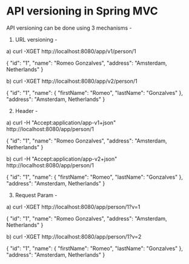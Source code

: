 # API versioning in Spring MVC

API versioning can be done using 3 mechanisms -

1. URL versioning -

a) curl -XGET http://localhost:8080/app/v1/person/1

{
  "id": "1",
  "name": "Romeo Gonzalves",
  "address": "Amsterdam, Netherlands"
}

b) curl -XGET http://localhost:8080/app/v2/person/1

{
  "id": "1",
  "name": {
    "firstName": "Romeo",
    "lastName": "Gonzalves"
  },
  "address": "Amsterdam, Netherlands"
}


2. Header -

a)  curl -H "Accept:application/app-v1+json" http://localhost:8080/app/person/1

{
  "id": "1",
  "name": "Romeo Gonzalves",
  "address": "Amsterdam, Netherlands"
}


b)  curl -H "Accept:application/app-v2+json" http://localhost:8080/app/person/1


{
  "id": "1",
  "name": {
    "firstName": "Romeo",
    "lastName": "Gonzalves"
  },
  "address": "Amsterdam, Netherlands"
}



3. Request Param - 


a)  curl -XGET http://localhost:8080/app/person/1?v=1

{
  "id": "1",
  "name": "Romeo Gonzalves",
  "address": "Amsterdam, Netherlands"
}

b)  curl -XGET http://localhost:8080/app/person/1?v=2


{
  "id": "1",
  "name": {
    "firstName": "Romeo",
    "lastName": "Gonzalves"
  },
  "address": "Amsterdam, Netherlands"
}
